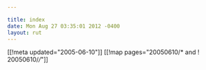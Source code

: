 ```yaml
---

title: index
date: Mon Aug 27 03:35:01 2012 -0400
layout: rut
---
```


[[!meta updated="2005-06-10"]]
[[!map pages="20050610/* and ! 20050610/*/*"]]
